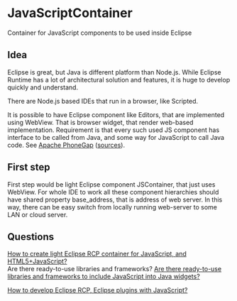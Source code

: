 JavaScriptContainer
===================

Container for JavaScript components to be used inside Eclipse

## Idea

Eclipse is great, but Java is different platform than Node.js.
While Eclipse Runtime has a lot of architectural solution and features, it is huge to develop quickly and understand.

There are Node.js based IDEs that run in a browser, like Scripted.

It is possible to have Eclipse component like Editors, that are implemented using WebView.
That is browser widget, that render web-based implementation.
Requirement is that every such used JS component has interface to be called from Java,
and some way for JavaScript to call Java code. See [Apache PhoneGap](http://phonegap.com) ([sources](https://github.com/phonegap/phonegap)).

## First step

First step would be light Eclipse component JSContainer, that just uses WebView.
For whole IDE to work all these component hierarchies should have shared property
base_address, that is address of web server. In this way, there can be easy switch
from locally running web-server to some LAN or cloud server.

## Questions

[How to create light Eclipse RCP container for JavaScript, and HTML5+JavaScript?](http://stackoverflow.com/questions/15687626/how-to-create-light-eclipse-rcp-container-for-javascript-and-html5javascript)  
 Are there ready-to-use libraries and frameworks?
[Are there ready-to-use libraries and frameworks to include JavaScript into Java widgets?](http://stackoverflow.com/questions/15687749/are-there-ready-to-use-libraries-and-frameworks-to-include-javascript-into-java)

[How to develop Eclipse RCP, Eclipse plugins with JavaScript?](http://stackoverflow.com/questions/15700539/how-to-develop-eclipse-rcp-eclipse-plugins-with-javascript)